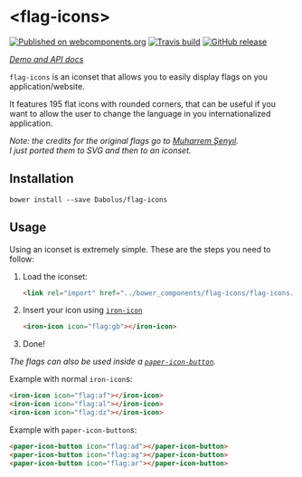 # &lt;flag-icons&gt;
[![Published on webcomponents.org](https://img.shields.io/badge/webcomponents.org-unpublished-lightgrey.svg)](https://www.webcomponents.org/element/Dabolus/flag-icons)
[![Travis build](https://img.shields.io/travis/Dabolus/flag-icons.svg)](https://travis-ci.org/Dabolus/flag-icons)
[![GitHub release](https://img.shields.io/github/release/Dabolus/flag-icons/all.svg)](https://github.com/Dabolus/flag-icons)

_[Demo and API docs](https://www.webcomponents.org/element/Dabolus/flag-icons)_

`flag-icons` is an iconset that allows you to easily display flags
on you application/website.

It features 195 flat icons with rounded corners, that can be useful if you want to allow the user to change the language in you internationalized application.

_Note: the credits for the original flags go to [Muharrem Şenyıl](https://freebiesbug.com/psd-freebies/100-flat-flag-psd-icons/).<br>
I just ported them to SVG and then to an iconset._

## Installation
```
bower install --save Dabolus/flag-icons
```

## Usage
Using an iconset is extremely simple. These are the steps you need to follow:

1. Load the iconset:
   ```html
   <link rel="import" href="../bower_components/flag-icons/flag-icons.html">
   ```
2. Insert your icon using [`iron-icon`](https://www.webcomponents.org/element/PolymerElements/iron-icon)
   ```html
   <iron-icon icon="flag:gb"></iron-icon>
   ```
3. Done!

_The flags can also be used inside a [`paper-icon-button`](https://www.webcomponents.org/element/PolymerElements/paper-icon-button)._

Example with normal `iron-icon`s:
<!---
```html
<custom-element-demo>
  <template>
    <script src="../webcomponentsjs/webcomponents-lite.js"></script>
    <link rel="import" href="flag-icons.html">
    <link rel="import" href="../iron-icon/iron-icon.html">
    <next-code-block></next-code-block>
  </template>
</custom-element-demo>
```
-->
```html
<iron-icon icon="flag:af"></iron-icon>
<iron-icon icon="flag:al"></iron-icon>
<iron-icon icon="flag:dz"></iron-icon>
```

Example with `paper-icon-button`s:
<!---
```html
<custom-element-demo>
  <template>
    <script src="../webcomponentsjs/webcomponents-lite.js"></script>
    <link rel="import" href="flag-icons.html">
    <link rel="import" href="../iron-icon/iron-icon.html">
    <link rel="import" href="../paper-icon-button/paper-icon-button.html">
    <next-code-block></next-code-block>
  </template>
</custom-element-demo>
```
-->
```html
<paper-icon-button icon="flag:ad"></paper-icon-button>
<paper-icon-button icon="flag:ag"></paper-icon-button>
<paper-icon-button icon="flag:ar"></paper-icon-button>
```
